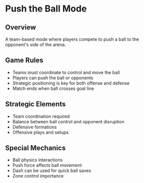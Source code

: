 # Push the Ball Mode

## Overview
A team-based mode where players compete to push a ball to the opponent's side of the arena.

## Game Rules
- Teams must coordinate to control and move the ball
- Players can push the ball or opponents
- Strategic positioning is key for both offense and defense
- Match ends when ball crosses goal line

## Strategic Elements
- Team coordination required
- Balance between ball control and opponent disruption
- Defensive formations
- Offensive plays and setups

## Special Mechanics
- Ball physics interactions
- Push force affects ball movement
- Dash can be used for quick ball saves
- Zone control importance